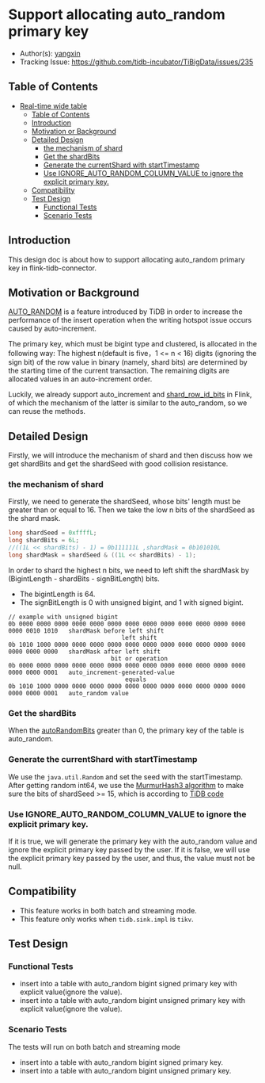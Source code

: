 # Support allocating auto_random primary key 

- Author(s): [yangxin](http://github.com/xuanyu66)
- Tracking Issue: https://github.com/tidb-incubator/TiBigData/issues/235

## Table of Contents
* [Real-time wide table](#real-time-wide-table)
  * [Table of Contents](#table-of-contents)
  * [Introduction](#introduction)
  * [Motivation or Background](#motivation-or-background)
  * [Detailed Design](#detailed-design)
    * [the mechanism of shard](#the-mechanism-of-shard)
    * [Get the shardBits](#get-the-shardbits)
    * [Generate the currentShard with startTimestamp](#generate-the-currentshard-with-starttimestamp)
    * [Use IGNORE_AUTO_RANDOM_COLUMN_VALUE to ignore the explicit primary key.](#use-ignore_auto_random_column_value-to-ignore-the-explicit-primary-key)
  * [Compatibility](#compatibility)
  * [Test Design](#test-design)
    * [Functional Tests](#functional-tests)
    * [Scenario Tests](#scenario-tests)

## Introduction

This design doc is about how to support allocating auto_random primary key in flink-tidb-connector.

## Motivation or Background

[AUTO_RANDOM](https://docs.pingcap.com/tidb/dev/auto-random) is a feature introduced by TiDB in order to increase the performance of the insert operation 
when the writing hotspot issue occurs caused by auto-increment.

The primary key, which must be bigint type and clustered, is allocated in the following way:
The highest n(default is five，1 <= n < 16) digits (ignoring the sign bit) of the row value in binary (namely, shard bits) are determined by the starting time of the current transaction. 
The remaining digits are allocated values in an auto-increment order.

Luckily, we already support auto_increment and [shard_row_id_bits](https://docs.pingcap.com/tidb/dev/shard-row-id-bits) in Flink,
of which the mechanism of the latter is similar to the auto_random, so we can reuse the methods.

## Detailed Design

Firstly, we will introduce the mechanism of shard and then discuss how we get shardBits and get the shardSeed with good collision resistance.

### the mechanism of shard

Firstly, we need to generate the shardSeed, whose bits' length must be greater than or equal to 16.
Then we take the low n bits of the shardSeed as the shard mask.

```java
long shardSeed = 0xffffL;
long shardBits = 6L; 
//((1L << shardBits) - 1) = 0b111111L ,shardMask = 0b101010L
long shardMask = shardSeed & ((1L << shardBits) - 1);
```

In order to shard the highest n bits, we need to left shift the shardMask by (BigintLength - shardBits - signBitLength) bits.
- The bigintLength is 64.
- The signBitLength is 0 with unsigned bigint, and 1 with signed bigint.

```text
// example with unsigned bigint
0b 0000 0000 0000 0000 0000 0000 0000 0000 0000 0000 0000 0000 0000 0000 0010 1010   shardMask before left shift
                                left shift                                          
0b 1010 1000 0000 0000 0000 0000 0000 0000 0000 0000 0000 0000 0000 0000 0000 0000   shardMask after left shift
                             bit or operation
0b 0000 0000 0000 0000 0000 0000 0000 0000 0000 0000 0000 0000 0000 0000 0000 0001   auto_increment-generated-value
                                 equals
0b 1010 1000 0000 0000 0000 0000 0000 0000 0000 0000 0000 0000 0000 0000 0000 0001   auto_random value
```

### Get the shardBits 

When the [autoRandomBits](https://github.com/tidb-incubator/TiBigData/blob/master/tidb/src/main/java/io/tidb/bigdata/tidb/meta/TiTableInfo.java#L61) greater than 0, 
the primary key of the table is auto_random.

### Generate the currentShard with startTimestamp

We use the `java.util.Random` and set the seed with the startTimestamp.
After getting random int64, we use the [MurmurHash3 algorithm](https://stackoverflow.com/questions/11899616/murmurhash-what-is-it) 
to make sure the bits of shardSeed >= 15, which is according to [TiDB code](https://github.com/pingcap/tidb/blob/1a89decdb192cbdce6a7b0020d71128bc964d30f/sessionctx/variable/session.go#L212-L216)

### Use IGNORE_AUTO_RANDOM_COLUMN_VALUE to ignore the explicit primary key.

If it is true, we will generate the primary key with the auto_random value and ignore the explicit primary key passed by the user.
If it is false, we will use the explicit primary key passed by the user, and thus, the value must not be null.

## Compatibility

- This feature works in both batch and streaming mode.
- This feature only works when `tidb.sink.impl` is `tikv`.

## Test Design

### Functional Tests
- insert into a table with auto_random bigint signed primary key with explicit value(ignore the value).
- insert into a table with auto_random bigint unsigned primary key with explicit value(ignore the value).

### Scenario Tests
The tests will run on both batch and streaming mode
- insert into a table with auto_random bigint signed primary key.
- insert into a table with auto_random bigint unsigned primary key.


